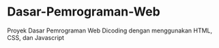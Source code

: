 # Dasar-Pemrograman-Web
Proyek Dasar Pemrograman Web Dicoding dengan menggunakan HTML, CSS, dan Javascript
